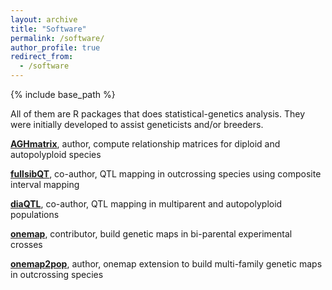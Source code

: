 ```yaml
---
layout: archive
title: "Software"
permalink: /software/
author_profile: true
redirect_from:
  - /software
---
```


{% include base_path %}

All of them are R packages that does statistical-genetics analysis. They were initially developed to assist geneticists and/or breeders.

**[AGHmatrix](https://cran.r-project.org/package=AGHmatrix)**, author, compute relationship matrices for diploid and autopolyploid species

**[fullsibQT](https://www.github.com/augusto-garcia/fullsibQTL)**, co-author, QTL mapping in outcrossing species using composite interval mapping

**[diaQTL](https://www.github.com/jendelman/diaQTL)**, co-author, QTL mapping in multiparent and autopolyploid populations

**[onemap](https://cran.r-project.org/package=onemap)**, contributor, build genetic maps in bi-parental experimental crosses

**[onemap2pop](https://www.github.com/augusto-garcia/onemap2pop)**, author, onemap extension to build multi-family genetic maps in outcrossing species
